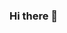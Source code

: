 ### Hi there 👋

<!--
**CSI-Bastian-Marti/CSI-Bastian-Marti** is a ✨ _special_ ✨ repository because its `README.md` (this file) appears on your GitHub profile.

-Here are some ideas to get you started:Hola mi nombre es Bastian y me gusta el soccer y el basket. Estoy interesado en la informatica.
-I'm currendly learning markdown.
-Practico basket y soccer.
-Mi comida favorita es la pizza.
-Me gusta dormir
